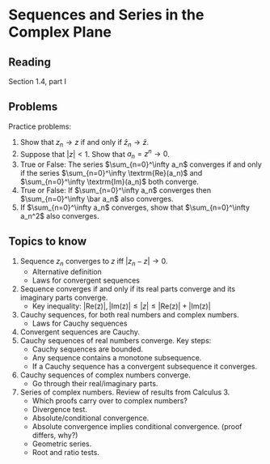 # Sequences and Series in the Complex Plane

## Reading

Section 1.4, part I

## Problems

Practice problems:

1. Show that $z_n\to z$ if and only if $\bar z_n\to \bar z$.
2. Suppose that $|z| < 1$. Show that $a_n = z^n\to 0$.
3. True or False: The series $\sum_{n=0}^\infty a_n$ converges if and only if the series $\sum_{n=0}^\infty \textrm{Re}(a_n)$ and $\sum_{n=0}^\infty \textrm{Im}(a_n)$ both converge.
4. True or False: If $\sum_{n=0}^\infty a_n$ converges then $\sum_{n=0}^\infty \bar a_n$ also converges.
5. If $\sum_{n=0}^\infty a_n$ converges, show that $\sum_{n=0}^\infty a_n^2$ also converges.

## Topics to know

1. Sequence $z_n$ converges to $z$ iff $|z_n - z|\to 0$.
    - Alternative definition
    - Laws for convergent sequences
2. Sequence converges if and only if its real parts converge and its imaginary parts converge.
    - Key inequality: $|\textrm{Re(z)}|,|\textrm{Im(z)}|\leq |z|\leq |\textrm{Re(z)}| + |\textrm{Im(z)}|$
3. Cauchy sequences, for both real numbers and complex numbers.
    - Laws for Cauchy sequences
4. Convergent sequences are Cauchy.
5. Cauchy sequences of real numbers converge. Key steps:
    - Cauchy sequences are bounded.
    - Any sequence contains a monotone subsequence.
    - If a Cauchy sequence has a convergent subsequence it converges.
6. Cauchy sequences of complex numbers converge.
    - Go through their real/imaginary parts.
7. Series of complex numbers. Review of results from Calculus 3.
    - Which proofs carry over to complex numbers?
    - Divergence test.
    - Absolute/conditional convergence.
    - Absolute convergence implies conditional convergence. (proof differs, why?)
    - Geometric series.
    - Root and ratio tests.
